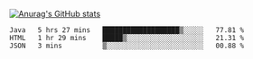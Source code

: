 [![Anurag's GitHub stats](https://github-readme-stats.vercel.app/api?username=sebasphere&count_private=true&theme=tokyonight)](https://github.com/anuraghazra/github-readme-stats)

<!--START_SECTION:waka-->
```text
Java   5 hrs 27 mins   ███████████████████▒░░░░░   77.81 % 
HTML   1 hr 29 mins    █████▒░░░░░░░░░░░░░░░░░░░   21.31 % 
JSON   3 mins          ▒░░░░░░░░░░░░░░░░░░░░░░░░   00.88 % 
```
<!--END_SECTION:waka-->
